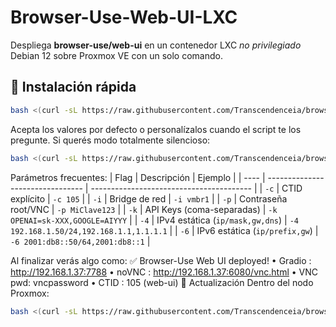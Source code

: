 # Browser-Use-Web-UI-LXC
Despliega **browser-use/web-ui** en un contenedor LXC *no privilegiado* Debian 12 sobre Proxmox VE  con un solo comando.


## 🚀 Instalación rápida

```bash
bash <(curl -sL https://raw.githubusercontent.com/Transcendenceia/browser-use-webui-lxc/main/create-webui-lxc.sh)
```
Acepta los valores por defecto o personalízalos cuando el script te los pregunte.
Si querés modo totalmente silencioso:
```bash
bash <(curl -sL https://raw.githubusercontent.com/Transcendenceia/browser-use-webui-lxc/main/create-webui-lxc.sh) -q

```
Parámetros frecuentes:
| Flag | Descripción                      | Ejemplo                                  |
| ---- | -------------------------------- | ---------------------------------------- |
| `-c` | CTID explícito                   | `-c 105`                                 |
| `-i` | Bridge de red                    | `-i vmbr1`                               |
| `-p` | Contraseña root/VNC              | `-p MiClave123`                          |
| `-k` | API Keys (coma-separadas)        | `-k OPENAI=sk-XXX,GOOGLE=AIYYY`          |
| `-4` | IPv4 estática (`ip/mask,gw,dns`) | `-4 192.168.1.50/24,192.168.1.1,1.1.1.1` |
| `-6` | IPv6 estática (`ip/prefix,gw`)   | `-6 2001:db8::50/64,2001:db8::1`         |

Al finalizar verás algo como:
✅  Browser-Use Web UI deployed!
   • Gradio : http://192.168.1.37:7788
   • noVNC  : http://192.168.1.37:6080/vnc.html
   • VNC pwd: vncpassword
   • CTID   : 105 (web-ui)
🔄 Actualización
Dentro del nodo Proxmox:
```bash
bash <(curl -sL https://raw.githubusercontent.com/Transcendenceia/browser-use-webui-lxc/main/update-webui.sh) TU CTID
```
